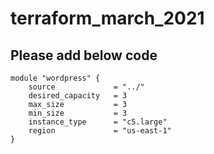 # terraform_march_2021

## Please add below code
```
module "wordpress" {
    source             = "../"
    desired_capacity   = 3
    max_size           = 3
    min_size           = 3
    instance_type      = "c5.large"
    region             = "us-east-1"
}
```